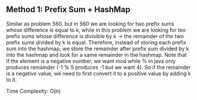 ## Method 1: Prefix Sum + HashMap

Similar as problem 560, but in 560 we are looking for two prefix sums whose difference is equal to k, while in this problem we are looking for teo prefix sums whose difference is divisible by k -> the remainder of the two prefix sums divided by k is equal. Therefore, instead of storing each prefix sum into the hashmap, we store the remainder after prefix sum divided by k into the hashmap and look for a same remainder in the hashmap. Note that if the element is a negative number, we want mod while % in java only produces remainder (-1 % 5 produces -1 but we want 4). So if the remainder is a negative value, we need to first convert it to a positive value by adding k to it.

Time Complexity: O(n)
